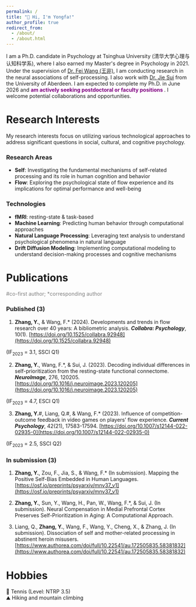 ```yaml
---
permalink: /
title: "👋 Hi, I'm Yongfa!"
author_profile: true
redirect_from: 
  - /about/
  - /about.html
---
```


I am a Ph.D. candidate in Psychology at Tsinghua University (清华大学心理与认知科学系), where I also earned my Master's degree in Psychology in 2021. Under the supervision of [Dr. Fei Wang (王非)](https://scholar.google.com/citations?user=qHG9jEAAAAAJ&hl=en), I am conducting research in the neural associations of self-processing. I also work with [Dr. Jie Sui](https://www.abdn.ac.uk/people/jie.sui) from the University of Aberdeen. I am expected to complete my Ph.D. in June 2026 and <span style="color:purple; font-weight:bold;"> am actively seeking postdoctoral or faculty positions </span>. I welcome potential collaborations and opportunities.
  

Research Interests  
======
My research interests focus on utilizing various technological approaches to address significant questions in social, cultural, and cognitive psychology.

### Research Areas

- **Self**: Investigating the fundamental mechanisms of self-related processing and its role in human cognition and behavior
- **Flow**: Exploring the psychological state of flow experience and its implications for optimal performance and well-being

### Technologies

- **fMRI**: resting-state & task-based
- **Machine Learning**: Predicting human behavior through computational approaches
- **Natural Language Processing**: Leveraging text analysis to understand psychological phenomena in natural language
- **Drift Diffusion Modeling**: Implementing computational modeling to understand decision-making processes and cognitive mechanisms  



Publications  
======
<span style="color: grey;">#co-first author; *corresponding author</span>
### Published (3) 
1. **Zhang, Y.**, & Wang, F.* (2024). Developments and trends in flow research over 40 years: A bibliometric analysis. ***Collabra: Psychology***, 10(1). [https://doi.org/10.1525/collabra.92948](https://doi.org/10.1525/collabra.92948)  
<!-- 📄[Download PDF]   -->
(IF<sub>2023</sub> = 3.1, SSCI Q1)  
<!-- > **Abstract**: Although the self has traditionally been viewed as a higher-order mental function by most theoretical frameworks, recent research advocates a fundamental self hypothesis -->


2. **Zhang, Y.**, Wang, F.*, & Sui, J. (2023). Decoding individual differences in self-prioritization from the resting-state functional connectome. ***NeuroImage***, 276, 120205. [https://doi.org/10.1016/j.neuroimage.2023.120205](https://doi.org/10.1016/j.neuroimage.2023.120205)  
<!-- 📄[Download PDF]   -->
(IF<sub>2023</sub> = 4.7, ESCI Q1)  
<!-- > **Abstract**: Although the self has traditionally been viewed as a higher-order mental function by most theoretical frameworks, recent research advocates a fundamental self hypothesis -->

3. **Zhang, Y.**#, Liang, Q.#, & Wang, F.* (2023). Influence of competition-outcome feedback in video games on players’ flow experience. ***Current Psychology***, 42(21), 17583-17594. [https://doi.org/10.1007/s12144-022-02935-0](https://doi.org/10.1007/s12144-022-02935-0)  
<!-- 📄[Download PDF]   -->
(IF<sub>2023</sub> = 2.5, SSCI Q2)  
<!-- > **Abstract**: Although the self has traditionally been viewed as a higher-order mental function by most theoretical frameworks, recent research advocates a fundamental self hypothesis -->

### In submission (3) 

1. **Zhang, Y.**, Zou, F., Jia, S., & Wang, F.* (In submission). Mapping the Positive Self-Bias Embedded in Human Languages. [https://osf.io/preprints/psyarxiv/mnv37_v1](https://osf.io/preprints/psyarxiv/mnv37_v1)  

2. **Zhang, Y.**, Sun, Y., Wang, H., Pan, W., Wang, F.*, & Sui, J. (In submission). Neural Compensation in Medial Prefrontal Cortex Preserves Self-Prioritization in Aging: A Computational Approach.

3. Liang, Q., **Zhang, Y.**, Wang, F., Wang, Y., Cheng, X., & Zhang, J. (In submission). Dissociation of self and mother-related processing in abstinent heroin misusers. [https://www.authorea.com/doi/full/10.22541/au.172505835.58381832](https://www.authorea.com/doi/full/10.22541/au.172505835.58381832)  



Hobbies  
======
🎾 Tennis (Level: NTRP 3.5)  
⛰️ Hiking and mountain climbing
